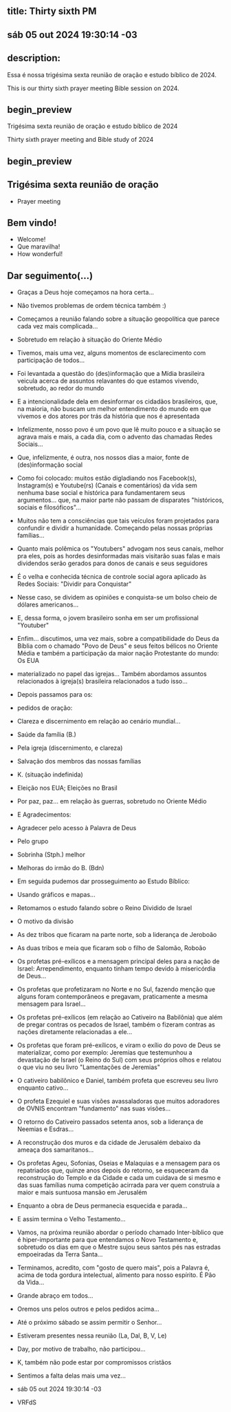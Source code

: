 ## title: Thirty sixth PM

## sáb 05 out 2024 19:30:14 -03

## description:

Essa é nossa trigésima sexta reunião de oração e estudo bíblico de 2024.

This is our thirty sixth prayer meeting Bible session on 2024.

## begin_preview

Trigésima sexta reunião de oração e estudo bíblico de 2024

Thirty sixth prayer meeting and Bible study of 2024

## begin_preview

## Trigésima sexta reunião de oração

- Prayer meeting

## Bem vindo!
- Welcome!
- Que maravilha!
- How wonderful!

## Dar seguimento(...)

- Graças a Deus hoje começamos na hora certa...
- Não tivemos problemas de ordem técnica também :)
- Começamos a reunião falando sobre a situação geopolítica que parece
  cada vez mais complicada...
- Sobretudo em relação à situação do Oriente Médio
- Tivemos, mais uma vez, alguns momentos de esclarecimento com
  participação de todos...
- Foi levantada a questão do (des)informação que a Mídia brasileira
  veicula acerca de assuntos relavantes do que estamos vivendo,
  sobretudo, ao redor do mundo 
- E a intencionalidade dela em desinformar os cidadãos brasileiros,
  que, na maioria, não buscam um melhor entendimento do mundo em que
  vivemos e dos atores por trás da história que nos é apresentada
- Infelizmente, nosso povo é um povo que lê muito pouco e a situação
  se agrava mais e mais, a cada dia, com o advento das chamadas Redes
  Sociais...
- Que, infelizmente, é outra, nos nossos dias a maior, fonte de
  (des)informação social
- Como foi colocado: muitos estão digladiando nos Facebook(s),
  Instagram(s) e Youtube(rs) (Canais e comentários) da vida sem nenhuma base social
  e histórica para fundamentarem seus argumentos... que, na maior
  parte não passam de disparates "históricos, sociais e
  filosóficos"...
- Muitos não tem a consciências que tais veículos foram projetados
  para confundir e dividir a humanidade. Começando pelas nossas
  próprias famílias...
- Quanto mais polêmica os "Youtubers" advogam nos seus canais, melhor
  pra eles, pois as hordes desinformadas mais visitarão suas falas e
  mais dividendos serão gerados para donos de canais e seus seguidores
- É o velha e conhecida técnica de controle social agora aplicado às
  Redes Sociais: "Dividir para Conquistar"
- Nesse caso, se dividem as opiniões e conquista-se um bolso cheio de
  dólares americanos...
- E, dessa forma, o jovem brasileiro sonha em ser um profissional
  "Youtuber"
- Enfim... discutimos, uma vez mais, sobre a compatibilidade do Deus
  da Bíblia com o chamado "Povo de Deus" e seus feitos bélicos no
  Oriente Média e também a participação da maior nação Protestante do
  mundo: Os EUA
- materializado no papel das igrejas... Também abordamos assuntos
  relacionados à igreja(s) brasileira relacionados a tudo isso...

- Depois passamos para os:

- pedidos de oração:

- Clareza e discernimento em relação ao cenário mundial...
- Saúde da família (B.)
- Pela igreja (discernimento, e clareza)
- Salvação dos membros das nossas famílias
- K. (situação indefinida)
- Eleição nos EUA; Eleições no Brasil
- Por paz, paz... em relação às guerras, sobretudo no Oriente Médio

- E Agradecimentos:

- Agradecer pelo acesso à Palavra de Deus
- Pelo grupo
- Sobrinha (Stph.) melhor
- Melhoras do irmão do B. (Bdn)

- Em seguida pudemos dar prosseguimento ao Estudo Bíblico:
- Usando gráficos e mapas...
- Retomamos o estudo falando sobre o Reino Dividido de Israel
- O motivo da divisão
- As dez tribos que ficaram na parte norte, sob a liderança de
  Jeroboão
- As duas tribos e meia que ficaram sob o filho de Salomão, Roboão
- Os profetas pré-exílicos e a mensagem principal deles para a nação
de Israel: Arrependimento, enquanto tinham tempo devido à misericórdia
de Deus...
- Os profetas que profetizaram no Norte e no Sul, fazendo menção que
alguns foram contemporâneos e pregavam, praticamente a mesma mensagem
para Israel...
- Os profetas pré-exílicos (em relação ao Cativeiro na Babilônia) que
  além de pregar contras os pecados de Israel, também o fizeram
  contras as nações diretamente relacionadas a ele...
- Os profetas que foram pré-exílicos, e viram o exílio do povo de Deus
  se materializar, como por exemplo: Jeremias que testemunhou a
  devastação de Israel (o Reino do Sul) com seus próprios olhos e
  relatou o que viu no seu livro "Lamentações de Jeremias"
- O cativeiro babilônico e Daniel, também profeta que escreveu seu
  livro enquanto cativo...
- O profeta Ezequiel e suas visões avassaladoras que muitos adoradores
  de OVNIS encontram "fundamento" nas suas visões...
- O retorno do Cativeiro passados setenta anos, sob a liderança de
  Neemias e Esdras...
- A reconstrução dos muros e da cidade de Jerusalém debaixo da ameaça
  dos samaritanos...
- Os profetas Ageu, Sofonias, Oseias e Malaquias e a mensagem para os
  repatriados que, quinze anos depois do retorno, se esqueceram da
  reconstrução do Templo e da Cidade e cada um cuidava de si mesmo e
  das suas famílias numa competição acirrada para ver quem construía a
  maior e mais suntuosa mansão em Jerusalém 
- Enquanto a obra de Deus permanecia esquecida e parada...
- E assim termina o Velho Testamento...
- Vamos, na próxima reunião abordar o período chamado Inter-bíblico que
  é hiper-importante para que entendamos o Novo Testamento e,
  sobretudo os dias em que o Mestre sujou seus santos pés nas estradas
  empoeiradas da Terra Santa...

- Terminamos, acredito, com "gosto de quero mais", pois a Palavra é,
  acima de toda gordura intelectual, alimento para nosso espírito. É
  Pão da Vida...

- Grande abraço em todos...
- Oremos uns pelos outros e pelos pedidos acima...
- Até o próximo sábado se assim permitir o Senhor...

- Estiveram presentes nessa reunião (La, Dal, B, V, Le)
- Day, por motivo de trabalho, não participou...
- K, também não pode estar por compromissos cristãos
- Sentimos a falta delas mais uma vez...

- sáb 05 out 2024 19:30:14 -03
- VRFdS

